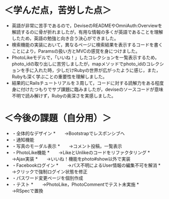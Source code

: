 # ＜学んだ点，苦労した点＞
* 英語が非常に苦手であるので，DeviseのREADMEやOmniAuth:Overviewを解読するのに骨が折れましたが，有用な情報の多くが英語であることを理解したため，英語の勉強と向き合う決心ができました。
* 検索機能の実装において，異なるページに検索結果を表示するコードを書くことにより，Paramsの扱い方とMVCの感覚を身につけました。
* PhotoLikeモデルで，「いいね！」したコレクションを一覧表示するため，photo_idの取り出しに苦労しましたが，mapメソッドでphoto_idのコレクションを手に入れた時，少しだけRubyの世界が広がったように感じ，また，Rubyも深く学ぶことの重要性を理解しました。
* 結果的にRailsチュートリアルを３周して，コードに対する読解力をある程度身に付けたつもりでサブ課題に臨みましたが，deviseのソースコードが意味不明で読み解けず，Rubyの奥深さを実感しました。

# ＜今後の課題（自分用）＞
* ・全体的なデザイン
*　　→Bootstrapでレスポンシブへ
* ・通知機能
* ・写真のモーダル表示
*　　→コメント投稿，一覧表示
* ・PhotoLike機能
*　　→LikeとUnlikeのコードをリファクタリング
*　　→Ajax実装
*　　→いいね！機能をphoto#show以外で実装
* ・Facebookログイン
*　　→パス不明によるUser情報の編集不可を解消
*　　→クリックで強制ログイン状態を修正
* ・パスワード変更ページを個別作成
* ・テスト
*　　→PhotoLike，PhotoCommentでテスト未実施
*　　→RSpecで置換
